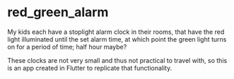 # red_green_alarm

My kids each have a stoplight alarm clock in their rooms, that have the red light illuminated until the set alarm time, at which point the green light turns on for a period of time; half hour maybe?

These clocks are not very small and thus not practical to travel with, so this
is an app created in Flutter to replicate that functionality.
